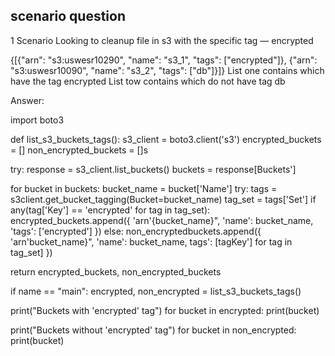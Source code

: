 ## scenario question

1 Scenario
Looking to cleanup file in s3 with the specific tag — encrypted

{[{"arn": "s3:uswesr10290", "name": "s3_1", "tags": ["encrypted"]}, {"arn": "s3:uswesr10090", "name": "s3_2", "tags": ["db"]}]}
List one contains which have the tag encrypted
List tow contains which do not have tag db


Answer: 

import boto3

def list_s3_buckets_tags():
  s3_client = boto3.client('s3')
  encrypted_buckets = []
  non_encrypted_buckets = []s

try:
    response = s3_client.list_buckets()
    buckets = response[Buckets']

for bucket in buckets:
      bucket_name = bucket['Name']
      try:
        tags = s3client.get_bucket_tagging(Bucket=bucket_name)
        tag_set = tags['Set']
        if any(tag['Key'] == 'encrypted' for tag in tag_set):
          encrypted_buckets.append({
            'arn'{bucket_name}",
            'name': bucket_name,
            'tags': ['encrypted']
          })
       else:
          non_encryptedbuckets.append({
            'arn'bucket_name}",
            'name': bucket_name,
            tags': [tagKey'] for tag in tag_set]
          })

return encrypted_buckets, non_encrypted_buckets

if name == "main":
  encrypted, non_encrypted = list_s3_buckets_tags()
   
  print("Buckets with 'encrypted' tag")
  for bucket in encrypted:
   print(bucket)

print("Buckets without 'encrypted' tag")
  for bucket in non_encrypted:
   print(bucket)